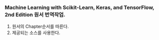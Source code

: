 ### Machine Learning with Scikit-Learn, Keras, and TensorFlow, 2nd Edition 원서 번역작업.
1. 원서의 Chapter순서를 따른다.
2. 제공되는 소스를 사용한다.
